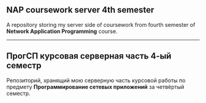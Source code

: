 ## NAP coursework server 4th semester
A repository storing my server side of coursework from fourth semester of **Network Application Programming** course.

---

## ПрогСП курсовая серверная часть 4-ый семестр
Репозиторий, хранящий мою серверную часть курсовой работы по предмету **Программирование сетевых приложений** за четвёртый семестр.

